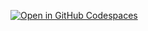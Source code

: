 [![Open in GitHub Codespaces](https://github.com/codespaces/badge.svg)](https://codespaces.new/&quickstart=1)
